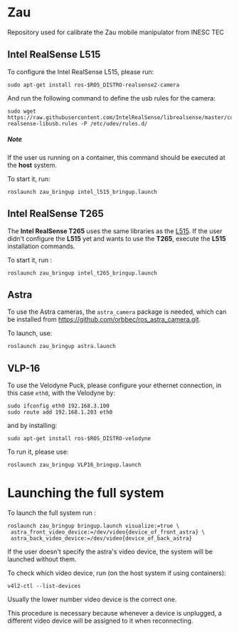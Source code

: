 # Zau

Repository used for calibrate the Zau mobile manipulator from INESC TEC

## Intel RealSense L515

To configure the Intel RealSense L515, please run:

```
sudo apt-get install ros-$ROS_DISTRO-realsense2-camera
```

And run the following command to define the usb rules for the camera:

```
sudo wget https://raw.githubusercontent.com/IntelRealSense/librealsense/master/config/99-realsense-libusb.rules -P /etc/udev/rules.d/
```
##### Note
If the user us running on a container, this command should be executed at the **host** system.

To start it, run:

```
roslaunch zau_bringup intel_l515_bringup.launch
```
## Intel RealSense T265

The **Intel RealSense T265** uses the same libraries as the [L515](https://github.com/lardemua/zau/blob/a27690b52e5cbb263a8f651a7b7f4826509fc108/README.md#L5-L6). If the user didn't configure the **L515** yet and wants to use the **T265**, execute the **L515** installation commands.

To start it, run :

```
roslaunch zau_bringup intel_t265_bringup.launch
```


## Astra


To use the Astra cameras, the `astra_camera` package is needed, which can be installed from https://github.com/orbbec/ros_astra_camera.git.


To launch, use:

`roslaunch zau_bringup astra.launch`


## VLP-16

To use the Velodyne Puck, please configure your ethernet connection, in this case `eth0`, with the Velodyne by:

```
sudo ifconfig eth0 192.168.3.100
sudo route add 192.168.1.203 eth0
```

and by installing:

```
sudo apt-get install ros-$ROS_DISTRO-velodyne
```

To run it, please use:

```
roslaunch zau_bringup VLP16_bringup.launch
```

# Launching the full system

To launch the full system run :

```
roslaunch zau_bringup bringup.launch visualize:=true \
 astra_front_video_device:=/dev/video{device_of_front_astra} \
 astra_back_video_device:=/dev/video{device_of_back_astra}
```

If the user doesn't specify the astra's video device, the system will be launched without them. 

To check which video device, run (on the host system if using containers):

```
v4l2-ctl --list-devices
```

Usually the lower number video device is the correct one.

This procedure is necessary because whenever a device is unplugged, a different video device will be assigned to it when reconnecting.

